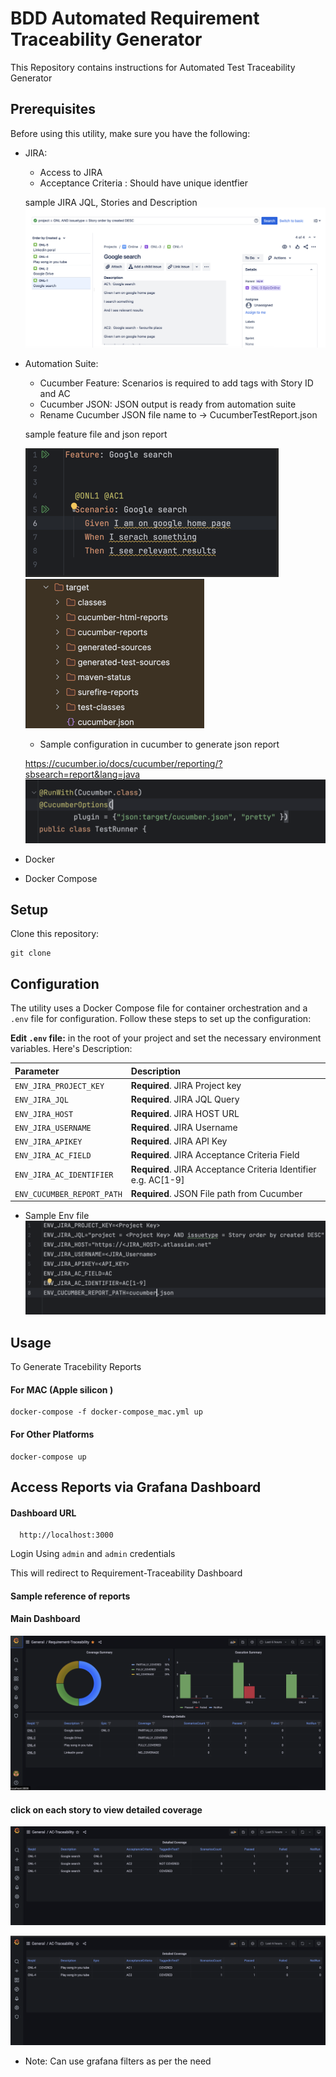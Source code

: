 # BDD Automated Requirement Traceability Generator
This Repository contains instructions for Automated Test Traceability Generator

## Prerequisites
Before using this utility, make sure you have the following:

* JIRA:
    * Access to JIRA
    * Acceptance Criteria : Should have unique identfier 
    
    sample JIRA JQL, Stories and Description
    ![JIRA Reference](img/image-9.png)


* Automation Suite:
    * Cucumber Feature: Scenarios is required to add tags with Story ID and AC
    * Cucumber JSON: JSON output is ready from automation suite
    * Rename Cucumber JSON file name to -> CucumberTestReport.json

    sample feature file and json report
  
    ![Feature File Reference](img/feature_file.png)
    ![Cucumber Json Report](img/jsonreport.png)
    
    * Sample configuration in cucumber to generate json report

    https://cucumber.io/docs/cucumber/reporting/?sbsearch=report&lang=java
    ![plugin Config](img/image-7.png)


* Docker

* Docker Compose

## Setup 

Clone this repository:
```
git clone 
```

## Configuration

The utility uses a Docker Compose file for container orchestration and a `.env` file for configuration. Follow these steps to set up the configuration:

**Edit `.env` file:** in the root of your project and set the necessary environment variables. 
Here's Description:

| Parameter              | Description                    |
| :--------              | :-------------------------     |
| `ENV_JIRA_PROJECT_KEY` | **Required**. JIRA Project key |
| `ENV_JIRA_JQL`         | **Required**. JIRA JQL Query   |
| `ENV_JIRA_HOST`        | **Required**. JIRA HOST URL    |
| `ENV_JIRA_USERNAME`    | **Required**. JIRA Username    |
| `ENV_JIRA_APIKEY`      | **Required**. JIRA API Key     |
| `ENV_JIRA_AC_FIELD`    | **Required**. JIRA Acceptance Criteria Field     |
| `ENV_JIRA_AC_IDENTIFIER`    | **Required**. JIRA Acceptance Criteria Identifier  e.g. AC[1-9] |
| `ENV_CUCUMBER_REPORT_PATH`      | **Required**. JSON File path from Cucumber     |

  * Sample Env file 
  ![Env Reference](img/image-6.png)

## Usage

To Generate Tracebility Reports 

#### For MAC (Apple silicon ) 
```
docker-compose -f docker-compose_mac.yml up
```

#### For Other Platforms

```
docker-compose up
```

## Access Reports via Grafana Dashboard

#### Dashboard URL 

```http
  http://localhost:3000
```

Login Using `admin` and `admin` credentials

This will redirect to Requirement-Traceability Dashboard 

#### Sample reference of reports
#### Main Dashboard

![Main Dashboard](img/image.png)

#### click on each story to view detailed coverage

![Detailed1](img/image-1.png)

![Detailed2](img/image-2.png)

* Note: Can use grafana filters as per the need 
